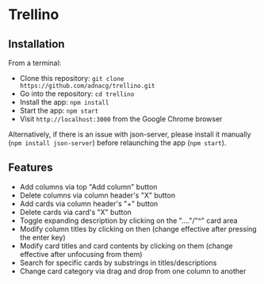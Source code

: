 # Trellino

## Installation

From a terminal:

- Clone this repository: `git clone https://github.com/adnacg/trellino.git`
- Go into the repository: `cd trellino`
- Install the app: `npm install`
- Start the app: `npm start`
- Visit `http://localhost:3000` from the Google Chrome browser

Alternatively, if there is an issue with json-server, please install it manually (`npm install json-server`)
before relaunching the app (`npm start`).

## Features

- Add columns via top "Add column" button
- Delete columns via column header's "X" button
- Add cards via column header's "+" button
- Delete cards via card's "X" button
- Toggle expanding description by clicking on the "...."/"^" card area
- Modify column titles by clicking on then (change effective after pressing the enter key)
- Modify card titles and card contents by clicking on them (change effective after unfocusing from them)
- Search for specific cards by substrings in titles/descriptions
- Change card category via drag and drop from one column to another
